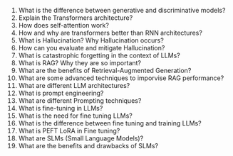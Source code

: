 1. What is the difference between generative and discriminative models?
2. Explain the Transformers architecture?
3. How does self-attention work?
4. How and why are transformers better than RNN architectures?
5. What is Hallucination? Why Hallucination occurs?
6. How can you evaluate and mitigate Hallucination?
7. What is catastrophic forgetting in the context of LLMs?
8. What is RAG? Why they are so important?
9. What are the benefits of Retrieval-Augmented Generation?
10. What are some advanced techniques to imporvise RAG performance?
11. What are different LLM architectures?
12. What is prompt engineering?
13. What are different Prompting techniques?
14. What is fine-tuning in LLMs?
15. What is the need for fine tuning LLMs?
16. What is the difference between fine tuning and training LLMs?
17. What is PEFT LoRA in Fine tuning?
18. What are SLMs (Small Language Models)?
19. What are the benefits and drawbacks of SLMs?
